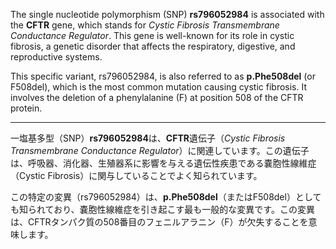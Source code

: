The single nucleotide polymorphism (SNP) **rs796052984** is associated with the **CFTR** gene, which stands for *Cystic Fibrosis Transmembrane Conductance Regulator*. This gene is well-known for its role in cystic fibrosis, a genetic disorder that affects the respiratory, digestive, and reproductive systems.

This specific variant, rs796052984, is also referred to as **p.Phe508del** (or F508del), which is the most common mutation causing cystic fibrosis. It involves the deletion of a phenylalanine (F) at position 508 of the CFTR protein.

---

一塩基多型（SNP）**rs796052984**は、**CFTR**遺伝子（*Cystic Fibrosis Transmembrane Conductance Regulator*）に関連しています。この遺伝子は、呼吸器、消化器、生殖器系に影響を与える遺伝性疾患である嚢胞性線維症（Cystic Fibrosis）に関与していることでよく知られています。

この特定の変異（rs796052984）は、**p.Phe508del**（またはF508del）としても知られており、嚢胞性線維症を引き起こす最も一般的な変異です。この変異は、CFTRタンパク質の508番目のフェニルアラニン（F）が欠失することを意味します。